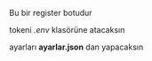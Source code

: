 
Bu bir register botudur

tokeni *.env* klasörüne atacaksın

ayarları **ayarlar.json** dan yapacaksın
